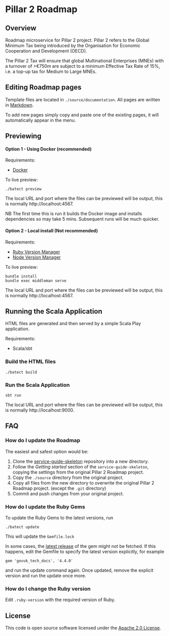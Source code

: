 # Pillar 2 Roadmap

## Overview

Roadmap microservice for Pillar 2 project. Pillar 2 refers to the Global Minimum Tax being introduced by the
Organisation for Economic Cooperation and Development (OECD).

The Pillar 2 Tax will ensure that global Multinational Enterprises (MNEs) with a turnover of >€750m are subject to a
minimum Effective Tax Rate of 15%, i.e. a top-up tax for Medium to Large MNEs.

## Editing Roadmap pages

Template files are located in `./source/documentation`. All pages are written in [Markdown](https://en.wikipedia.org/wiki/Markdown).

To add new pages simply copy and paste one of the existing pages, it will automatically appear in the menu.

## Previewing

#### Option 1 - Using Docker (recommended)

Requirements:
* [Docker](https://www.docker.com/)

To live preview:
```
./batect preview
```
The local URL and port where the files can be previewed will be output, this is normally http://localhost:4567.

NB The first time this is run it builds the Docker image and installs dependencies so may take 5 mins.
Subsequent runs will be much quicker.

#### Option 2 - Local install (Not recommended)

Requirements:
* [Ruby Version Manager][rbenv]
* [Node Version Manager][nodenv]

To live preview:
```
bundle install
bundle exec middleman serve
```
The local URL and port where the files can be previewed will be output, this is normally http://localhost:4567.

## Running the Scala Application
HTML files are generated and then served by a simple Scala Play application.

Requirements:
* Scala/sbt

### Build the HTML files
```
./batect build
```
### Run the Scala Application
```
sbt run
```

The local URL and port where the files can be previewed will be output, this is normally http://localhost:9000.

## FAQ

### How do I update the Roadmap

The easiest and safest option would be:

1. Clone the [service-guide-skeleton](https://github.com/hmrc/service-guide-skeleton) repository into a new directory.
2. Follow the _Getting started_ section of the `service-guide-skeleton`, copying the settings from the original Pillar 2
   Roadmap project.
3. Copy the `./source` directory from the original project.
4. Copy all files from the new directory to overwrite the original Pillar 2 Roadmap project. (except the `.git` directory)
5. Commit and push changes from your original project.

### How do I update the Ruby Gems
To update the Ruby Gems to the latest versions, run
```
./batect update
```
This will update the `Gemfile.lock`

In some cases, the [latest release](https://github.com/alphagov/tech-docs-gem/releases) of the gem might not be fetched.
If this happens, edit the Gemfile to specify the latest version explicitly, for example
```
gem 'govuk_tech_docs', '4.4.0'
```
and run the update command again. Once updated, remove the explicit version and run the update once more.

### How do I change the Ruby version
Edit `.ruby-version` with the required version of Ruby.

## License
This code is open source software licensed under the [Apache 2.0 License]("http://www.apache.org/licenses/LICENSE-2.0.html").

[rbenv]: https://github.com/rbenv/rbenv
[nodenv]: https://github.com/nodenv/nodenv
